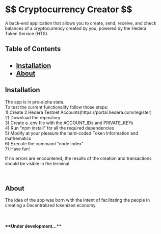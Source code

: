 <h1 id="title">$$ Cryptocurrency Creator $$</h1>


<p>A back-end application that allows you to create, send, receive, and check balances of a cryptocurrency created by you, powered by the Hedera Token Service (HTS).</p>


<h2>Table of Contents<h2>
  
* [Installation](#Installation)
* [About](#about)


<h2 id="installation">Installation</h2>


<p>The app is in pre-alpha state.</br>
To test the current functionality follow those steps:</br>
1) Create 2 Hedera Testnet Accounts(https://portal.hedera.com/register)</br>
2) Download the repository</br>
3) Create a .env file with the ACCOUNT_IDs and PRIVATE_KEYs</br>
4) Run "npm install" for all the required dependencies</br>
5) Modify at your pleasure the hard-coded Token Information and mathematics</br>
6) Execute the command "node index"</br>
7) Have fun!  <p>
If no errors are encountered, the results of the creation and transactions should be visible in the terminal.  <p>

<p>&nbsp</p>




<h2 id="about">About</h2>


<p>The idea of the app was born with the intent of facilitating the people in creating a Decentralized tokenized economy.<p>

<p>&nbsp</p>

<h4> **Under development...**</h4>

